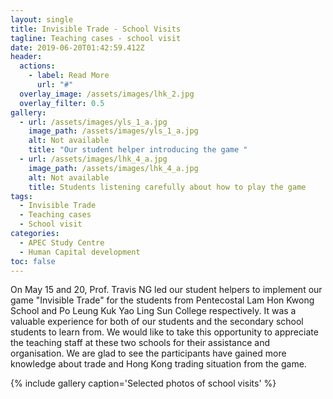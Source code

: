 ```yaml
---
layout: single
title: Invisible Trade - School Visits
tagline: Teaching cases - school visit
date: 2019-06-20T01:42:59.412Z
header:
  actions:
    - label: Read More
      url: "#"
  overlay_image: /assets/images/lhk_2.jpg
  overlay_filter: 0.5
gallery:
  - url: /assets/images/yls_1_a.jpg
    image_path: /assets/images/yls_1_a.jpg
    alt: Not available
    title: "Our student helper introducing the game "
  - url: /assets/images/lhk_4_a.jpg
    image_path: /assets/images/lhk_4_a.jpg
    alt: Not available
    title: Students listening carefully about how to play the game
tags:
  - Invisible Trade
  - Teaching cases
  - School visit
categories:
  - APEC Study Centre
  - Human Capital development
toc: false
---
```

On May 15 and 20, Prof. Travis NG led our student helpers to implement our game "Invisible Trade" for the students from Pentecostal Lam Hon Kwong School and Po Leung Kuk Yao Ling Sun College respectively. It was a valuable experience for both of our students and the secondary school students to learn from. We would like to take this opportunity to appreciate the teaching staff at these two schools for their assistance and organisation. We are glad to see the participants have gained more knowledge about trade and Hong Kong trading situation from the game.

{% include gallery caption='Selected photos of school visits' %}